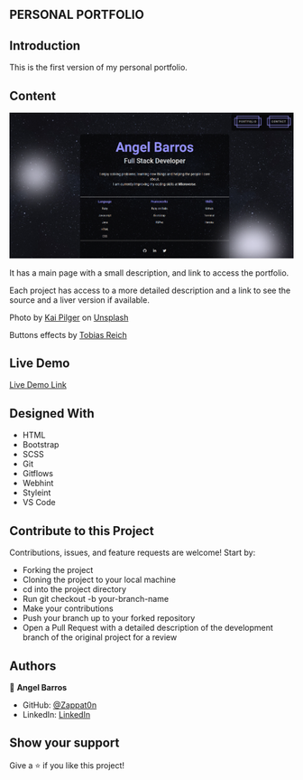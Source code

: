 ## PERSONAL PORTFOLIO

## Introduction

This is the first version of my personal portfolio.

## Content

![screenshot](./dist/images/screenshot.png)

It has a main page with a small description, and link to access the portfolio.

Each project has access to a more detailed description and a link to see the source and a liver version if available.

Photo by [Kai Pilger](https://unsplash.com/@kaip?utm_source=unsplash&amp;utm_medium=referral&amp;utm_content=creditCopyText) on [Unsplash](https://unsplash.com/s/photos/night-sky?utm_source=unsplash&amp;utm_medium=referral&amp;utm_content=creditCopyText)

Buttons effects by [Tobias Reich](https://codepen.io/electerious)

## Live Demo

[Live Demo Link](https://zappat0n.github.io/portfolio/)

## Designed With
- HTML
- Bootstrap
- SCSS
- Git
- Gitflows
- Webhint
- Styleint
- VS Code

## Contribute to this Project

Contributions, issues, and feature requests are welcome! Start by:

  - Forking the project
  - Cloning the project to your local machine
  - cd into the project directory
  - Run git checkout -b your-branch-name
  - Make your contributions
  - Push your branch up to your forked repository
  - Open a Pull Request with a detailed description of the development branch of the original project for a review

## Authors

👤 **Angel Barros**

- GitHub: [@Zappat0n](https://github.com/Zappat0n)
- LinkedIn: [LinkedIn](https://www.linkedin.com/in/angel-barros/)

## Show your support

Give a ⭐️ if you like this project!
